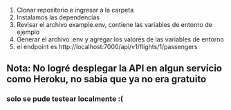 1. Clonar repositorio e ingresar a la carpeta
2. Instalamos las dependencias
3. Revisar el archivo example.env, contiene las variables de entorno de ejemplo
4. Generar el archivo .env y agregar los valores de las variables de entorno
5. el endpoint es http://localhost:7000/api/v1/flights/1/passengers


## Nota: No logré desplegar la API en algun servicio como Heroku, no sabia que ya no era gratuito

### solo se pude testear localmente :(
